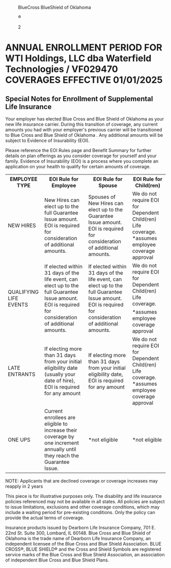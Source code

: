 <figure>

BlueCross BlueShield
of Oklahoma

®

2

</figure>


# ANNUAL ENROLLMENT PERIOD FOR WTI Holdings, LLC dba Waterfield Technologies / VF029470 COVERAGES EFFECTIVE 01/01/2025


## Special Notes for Enrollment of Supplemental Life Insurance

Your employer has elected Blue Cross and Blue Shield of Oklahoma as your new life insurance carrier. During this transition of
coverage, any current amounts you had with your employer's previous carrier will be transitioned to Blue Cross and Blue Shield of
Oklahoma . Any additional amounts will be subject to Evidence of Insurability (EOI).

Please reference the EOI Rules page and Benefit Summary for further details on plan offerings as you consider coverage for yourself
and your family. Evidence of Insurability (EOI) is a process where you complete an application on your health to qualify for certain
amounts of coverage.


<table>
<tr>
<th>EMPLOYEE TYPE</th>
<th>EOI Rule for Employee</th>
<th>EOI Rule for Spouse</th>
<th>EOI Rule for Child(ren)</th>
</tr>
<tr>
<td>NEW HIRES</td>
<td>New Hires can elect up to the full Guarantee Issue amount. EOI is required for consideration of additional amounts.</td>
<td>Spouses of New Hires can elect up to the Guarantee Issue amount. EOI is required for consideration of additional amounts.</td>
<td>We do not require EOI for Dependent Child(ren) Life coverage. *assumes employee coverage approval</td>
</tr>
<tr>
<td rowspan="2">QUALIFYING LIFE EVENTS</td>
<td rowspan="2">If elected within 31 days of the life event, can elect up to the full Guarantee Issue amount. EOI is required for consideration of additional amounts.</td>
<td rowspan="2">If elected within 31 days of the life event, can elect up to the full Guarantee Issue amount. EOI is required for consideration of additional amounts.</td>
<td>We do not require EOI for Dependent Child(ren) Life coverage.</td>
</tr>
<tr>
<td>*assumes employee coverage approval</td>
</tr>
<tr>
<td>LATE ENTRANTS</td>
<td>If electing more than 31 days from your initial eligibility date (usually your date of hire), EOI is required for any amount</td>
<td>If electing more than 31 days from your initial eligibility date, EOI is required for any amount</td>
<td>We do not require EOI for Dependent Child(ren) Life coverage. *assumes employee coverage approval</td>
</tr>
<tr>
<td>ONE UPS</td>
<td>Current enrollees are eligible to increase their coverage by one increment annually until they reach the Guarantee Issue.</td>
<td>*not eligible</td>
<td>*not eligible</td>
</tr>
</table>

NOTE: Applicants that are declined coverage or coverage increases may reapply in 2 years


This piece is for illustrative purposes only. The disability and life insurance policies referenced may not be available in all states. All policies are subject to issue
limitations, exclusions and other coverage conditions, which may include a waiting period for pre-existing conditions. Only the policy can provide the actual terms of
coverage.

Insurance products issued by Dearborn Life Insurance Company, 701 E. 22nd St. Suite 300, Lombard, IL 60148. Blue Cross and Blue Shield of Oklahoma is the trade
name of Dearborn Life Insurance Company, an independent licensee of the Blue Cross and Blue Shield Association. BLUE CROSS®, BLUE SHIELD® and the Cross and
Shield Symbols are registered service marks of the Blue Cross and Blue Shield Association, an association of independent Blue Cross and Blue Shield Plans.
